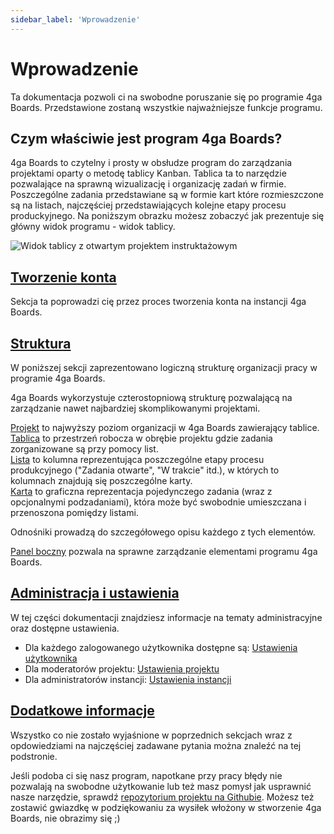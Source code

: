 ```yaml
---
sidebar_label: 'Wprowadzenie'
---
```


# Wprowadzenie
Ta dokumentacja pozwoli ci na swobodne poruszanie się po programie 4ga Boards. Przedstawione zostaną wszystkie najważniejsze funkcje programu.

## Czym właściwie jest program 4ga Boards?
4ga Boards to czytelny i prosty w obsłudze program do zarządzania projektami oparty o metodę tablicy Kanban. Tablica ta to narzędzie pozwalające na sprawną wizualizację i organizację zadań w firmie. Poszczególne zadania przedstawiane są w formie kart które rozmieszczone są na listach, najczęściej przedstawiających kolejne etapy procesu produckyjnego. Na poniższym obrazku możesz zobaczyć jak prezentuje się główny widok programu - widok tablicy.

![Widok tablicy z otwartym projektem instruktażowym](/img/mainviewgettingstarted_pl.png)

## [Tworzenie konta](./account)
Sekcja ta poprowadzi cię przez proces tworzenia konta na instancji 4ga Boards.

## [Struktura](./structure)
W poniższej sekcji zaprezentowano logiczną strukturę organizacji pracy w programie 4ga Boards.

4ga Boards wykorzystuje czterostopniową strukturę pozwalającą na zarządzanie nawet najbardziej skomplikowanymi projektami.

[Projekt](./project) to najwyższy poziom organizacji w 4ga Boards zawierający tablice.\
[Tablica](./board) to przestrzeń robocza w obrębie projektu gdzie zadania zorganizowane są przy pomocy list.\
[Lista](./list) to kolumna reprezentująca poszczególne etapy procesu produkcyjnego ("Zadania otwarte", "W trakcie" itd.), w których to kolumnach znajdują się poszczególne karty.\
[Karta](./card) to graficzna reprezentacja pojedynczego zadania (wraz z opcjonalnymi podzadaniami), która może być swobodnie umieszczana i przenoszona pomiędzy listami.

Odnośniki prowadzą do szczegółowego opisu każdego z tych elementów.

[Panel boczny](./sidebar) pozwala na sprawne zarządzanie elementami programu 4ga Boards.

## [Administracja i ustawienia](./admin-settings)
W tej części dokumentacji znajdziesz informacje na tematy administracyjne oraz dostępne ustawienia.

- Dla każdego zalogowanego użytkownika dostępne są:
[Ustawienia użytkownika](./settings)
- Dla moderatorów projektu:
[Ustawienia projektu](./project-settings)
- Dla administratorów instancji:
[Ustawienia instancji](./instance-settings)

## [Dodatkowe informacje](./additional-info)
Wszystko co nie zostało wyjaśnione w poprzednich sekcjach wraz z opdowiedziami na najczęściej zadawane pytania można znaleźć na tej podstronie.

Jeśli podoba ci się nasz program, napotkane przy pracy błędy nie pozwalają na swobodne użytkowanie lub też masz pomysł jak usprawnić nasze narzędzie, sprawdź [repozytorium projektu na Githubie](https://github.com/RARgames/4gaBoards). Możesz też zostawić gwiazdkę w podziękowaniu za wysiłek włożony w stworzenie 4ga Boards, nie obrazimy się ;)
